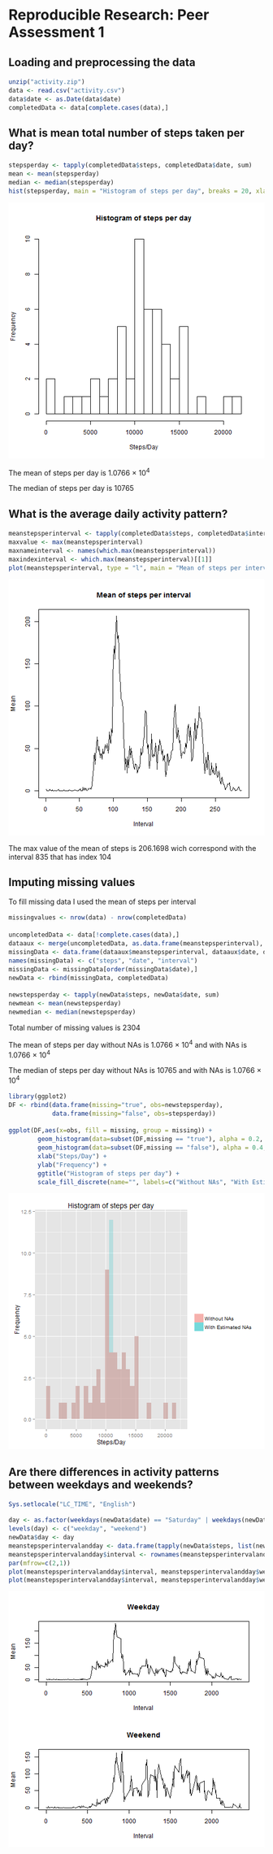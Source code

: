 # Reproducible Research: Peer Assessment 1


## Loading and preprocessing the data


```r
unzip("activity.zip")
data <- read.csv("activity.csv")
data$date <- as.Date(data$date)
completedData <- data[complete.cases(data),]
```

## What is mean total number of steps taken per day?


```r
stepsperday <- tapply(completedData$steps, completedData$date, sum)
mean <- mean(stepsperday)
median <- median(stepsperday)
hist(stepsperday, main = "Histogram of steps per day", breaks = 20, xlab = "Steps/Day")
```

![plot of chunk unnamed-chunk-2](figure/unnamed-chunk-2.png) 

The mean of steps per day is 1.0766 &times; 10<sup>4</sup>

The median of steps per day is 10765

## What is the average daily activity pattern?


```r
meanstepsperinterval <- tapply(completedData$steps, completedData$interval, mean)
maxvalue <- max(meanstepsperinterval)
maxnameinterval <- names(which.max(meanstepsperinterval))
maxindexinterval <- which.max(meanstepsperinterval)[[1]]
plot(meanstepsperinterval, type = "l", main = "Mean of steps per interval", xlab = "Interval", ylab = "Mean")
```

![plot of chunk unnamed-chunk-3](figure/unnamed-chunk-3.png) 

The max value of the mean of steps is 206.1698 wich correspond with the interval 835 that has index 104

## Imputing missing values

To fill missing data I used the mean of steps per interval


```r
missingvalues <- nrow(data) - nrow(completedData)

uncompletedData <- data[!complete.cases(data),]
dataaux <- merge(uncompletedData, as.data.frame(meanstepsperinterval), by.x = "interval", by.y = "row.names")
missingData <- data.frame(dataaux$meanstepsperinterval, dataaux$date, dataaux$interval)
names(missingData) <- c("steps", "date", "interval")
missingData <- missingData[order(missingData$date),]
newData <- rbind(missingData, completedData)

newstepsperday <- tapply(newData$steps, newData$date, sum)
newmean <- mean(newstepsperday)
newmedian <- median(newstepsperday)
```

Total number of missing values is 2304

The mean of steps per day without NAs is 1.0766 &times; 10<sup>4</sup> and with NAs is 1.0766 &times; 10<sup>4</sup>

The median of steps per day without NAs is 10765 and with NAs is 1.0766 &times; 10<sup>4</sup>


```r
library(ggplot2)
DF <- rbind(data.frame(missing="true", obs=newstepsperday),
            data.frame(missing="false", obs=stepsperday))

ggplot(DF,aes(x=obs, fill = missing, group = missing)) + 
        geom_histogram(data=subset(DF,missing == "true"), alpha = 0.2, binwidth = diff(range(DF$obs))/30) +
        geom_histogram(data=subset(DF,missing == "false"), alpha = 0.4, binwidth = diff(range(DF$obs))/30) +
        xlab("Steps/Day") +
        ylab("Frequency") +
        ggtitle("Histogram of steps per day") +
        scale_fill_discrete(name="", labels=c("Without NAs", "With Estimated NAs"))
```

![plot of chunk plotting](figure/plotting.png) 

## Are there differences in activity patterns between weekdays and weekends?


```r
Sys.setlocale("LC_TIME", "English")
```


```r
day <- as.factor(weekdays(newData$date) == "Saturday" | weekdays(newData$date) == "Sunday")
levels(day) <- c("weekday", "weekend")
newData$day <- day
meanstepsperintervalandday <- data.frame(tapply(newData$steps, list(newData$interval, newData$day), mean))
meanstepsperintervalandday$interval <- rownames(meanstepsperintervalandday)
par(mfrow=c(2,1))
plot(meanstepsperintervalandday$interval, meanstepsperintervalandday$weekday, type = "l", main = "Weekday", xlab = "Interval", ylab = "Mean")
plot(meanstepsperintervalandday$interval, meanstepsperintervalandday$weekend, type = "l", main = "Weekend", xlab = "Interval", ylab = "Mean")
```

![plot of chunk unnamed-chunk-6](figure/unnamed-chunk-6.png) 
